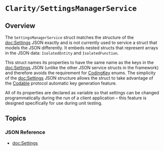 # ``Clarity/SettingsManagerService``




## Overview

The `SettingsManagerService` struct matches the structure of the <doc:Settings> JSON exactly and is not currently used to service a struct that models the JSON differently. It embeds nested structs that represent arrays in the JSON data: ``IsolatedEntity`` and ``IsolatedFunction``.

This struct names its properties to have the same name as the keys in the <doc:Settings> JSON (unlike the other JSON service structs in the framework) and therefore avoids the requirement for [CodingKey](https://developer.apple.com/documentation/swift/codingkey) enums. The simplicity of the <doc:Settings> JSON structure allows the struct to take advantage of the [Codable](https://developer.apple.com/documentation/swift/codable) protocol automatic key generation feature.

All of its properties are declared as variable so that settings can be changed programmatically during the run of a client application – this feature is designed specifically for use during unit testing.





## Topics


### JSON Reference
- <doc:Settings>
